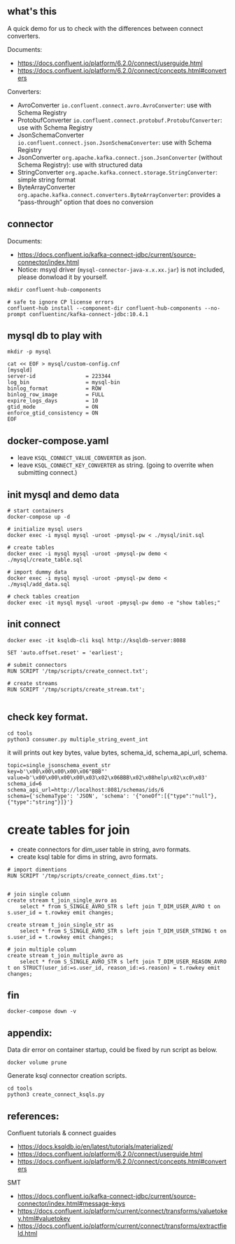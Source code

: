 
what's this
------------
A quick demo for us to check with the differences between connect converters.

Documents:
- https://docs.confluent.io/platform/6.2.0/connect/userguide.html
- https://docs.confluent.io/platform/6.2.0/connect/concepts.html#converters

Converters:
- AvroConverter `io.confluent.connect.avro.AvroConverter`: use with Schema Registry
- ProtobufConverter `io.confluent.connect.protobuf.ProtobufConverter`: use with Schema Registry
- JsonSchemaConverter `io.confluent.connect.json.JsonSchemaConverter`: use with Schema Registry
- JsonConverter `org.apache.kafka.connect.json.JsonConverter` (without Schema Registry): use with structured data
- StringConverter `org.apache.kafka.connect.storage.StringConverter`: simple string format
- ByteArrayConverter `org.apache.kafka.connect.converters.ByteArrayConverter`: provides a “pass-through” option that does no conversion


## connector
Documents:
- https://docs.confluent.io/kafka-connect-jdbc/current/source-connector/index.html
- Notice: msyql driver (`mysql-connector-java-x.x.xx.jar`) is not included, please donwload it by yourself. 

```
mkdir confluent-hub-components

# safe to ignore CP license errors
confluent-hub install --component-dir confluent-hub-components --no-prompt confluentinc/kafka-connect-jdbc:10.4.1
```

## mysql db to play with
```
mkdir -p mysql

cat << EOF > mysql/custom-config.cnf
[mysqld]
server-id                = 223344 
log_bin                  = mysql-bin 
binlog_format            = ROW 
binlog_row_image         = FULL 
expire_logs_days         = 10
gtid_mode                = ON
enforce_gtid_consistency = ON
EOF
```

## docker-compose.yaml

- leave `KSQL_CONNECT_VALUE_CONVERTER` as json.
- leave `KSQL_CONNECT_KEY_CONVERTER` as string. (going to overrite when submitting connect.)

## init mysql and demo data
```
# start containers
docker-compose up -d

# initialize mysql users
docker exec -i mysql mysql -uroot -pmysql-pw < ./mysql/init.sql

# create tables
docker exec -i mysql mysql -uroot -pmysql-pw demo < ./mysql/create_table.sql

# import dummy data
docker exec -i mysql mysql -uroot -pmysql-pw demo < ./mysql/add_data.sql

# check tables creation
docker exec -it mysql mysql -uroot -pmysql-pw demo -e "show tables;"
```

## init connect
```
docker exec -it ksqldb-cli ksql http://ksqldb-server:8088

SET 'auto.offset.reset' = 'earliest';

# submit connectors
RUN SCRIPT '/tmp/scripts/create_connect.txt';

# create streams
RUN SCRIPT '/tmp/scripts/create_stream.txt';


```

## check key format.
```
cd tools
python3 consumer.py multiple_string_event_int
```

it will prints out key bytes, value bytes, schema_id, schema_api_url, schema. 
```
topic=single_jsonschema_event_str
key=b'\x00\x00\x00\x00\x06"BBB"'
value=b'\x00\x00\x00\x00\x03\x02\x06BBB\x02\x08help\x02\xc0\x03'
schema_id=6
schema_api_url=http://localhost:8081/schemas/ids/6
schema={'schemaType': 'JSON', 'schema': '{"oneOf":[{"type":"null"},{"type":"string"}]}'}
``` 

# create tables for join
- create connectors for dim_user table in string, avro formats.
- create ksql table for dims in string, avro formats.
```
# import dimentions 
RUN SCRIPT '/tmp/scripts/create_connect_dims.txt';


# join single column
create stream t_join_single_avro as
    select * from S_SINGLE_AVRO_STR s left join T_DIM_USER_AVRO t on s.user_id = t.rowkey emit changes;

create stream t_join_single_str as
    select * from S_SINGLE_AVRO_STR s left join T_DIM_USER_STRING t on s.user_id = t.rowkey emit changes;

# join multiple column
create stream t_join_multiple_avro as
    select * from S_SINGLE_AVRO_STR s left join T_DIM_USER_REASON_AVRO t on STRUCT(user_id:=s.user_id, reason_id:=s.reason) = t.rowkey emit changes;
```

## fin
```
docker-compose down -v
```


## appendix:
Data dir error on container startup, could be fixed by run script as below.
```
docker volume prune
```

Generate ksql connector creation scripts.
```
cd tools
python3 create_connect_ksqls.py
```


## references:
Confluent tutorials & connect guaides
- https://docs.ksqldb.io/en/latest/tutorials/materialized/
- https://docs.confluent.io/platform/6.2.0/connect/userguide.html
- https://docs.confluent.io/platform/6.2.0/connect/concepts.html#converters

SMT
- https://docs.confluent.io/kafka-connect-jdbc/current/source-connector/index.html#message-keys
- https://docs.confluent.io/platform/current/connect/transforms/valuetokey.html#valuetokey
- https://docs.confluent.io/platform/current/connect/transforms/extractfield.html